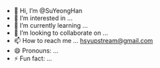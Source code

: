 - 👋 Hi, I’m @SuYeongHan
- 👀 I’m interested in ...
- 🌱 I’m currently learning ...
- 💞️ I’m looking to collaborate on ...
- 📫 How to reach me ... hsyupstream@gmail.com
- 😄 Pronouns: ...
- ⚡ Fun fact: ...

<!---
SuYeongHan/SuYeongHan is a ✨ special ✨ repository because its `README.md` (this file) appears on your GitHub profile.
You can click the Preview link to take a look at your changes.
--->
